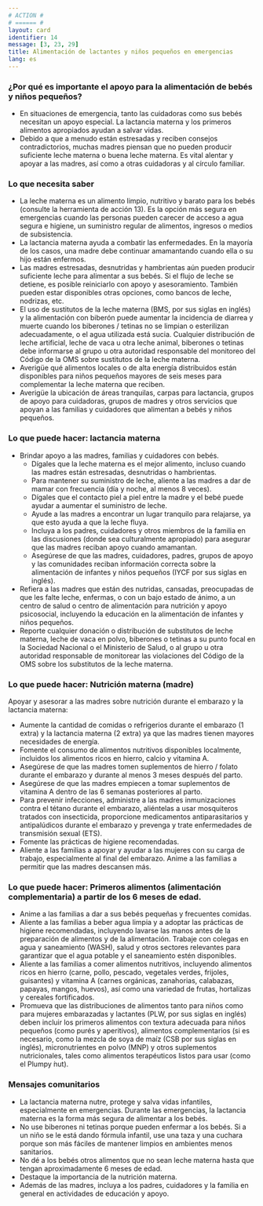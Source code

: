 ```yaml
---
# ACTION #
# ====== #
layout: card
identifier: 14
message: [3, 23, 29]
title: Alimentación de lactantes y niños pequeños en emergencias
lang: es
---
```


### ¿Por qué es importante el apoyo para la alimentación de bebés y niños pequeños?

- En situaciones de emergencia, tanto las cuidadoras como sus bebés necesitan un apoyo especial. La lactancia materna y los primeros alimentos apropiados ayudan a salvar vidas.
- Debido a que a menudo están estresadas y reciben consejos contradictorios, muchas madres piensan que no pueden producir suficiente leche materna o buena leche materna. Es vital alentar y apoyar a las madres, así como a otras cuidadoras y al círculo familiar.

### Lo que necesita saber

- La leche materna es un alimento limpio, nutritivo y barato para los bebés (consulte la herramienta de acción 13). Es la opción más segura en emergencias cuando las personas pueden carecer de acceso a agua segura e higiene, un suministro regular de alimentos, ingresos o medios de subsistencia.
- La lactancia materna ayuda a combatir las enfermedades. En la mayoría de los casos, una madre debe continuar amamantando cuando ella o su hijo están enfermos.
- Las madres estresadas, desnutridas y hambrientas aún pueden producir suficiente leche para alimentar a sus bebés. Si el flujo de leche se detiene, es posible reiniciarlo con apoyo y asesoramiento. También pueden estar disponibles otras opciones, como bancos de leche, nodrizas, etc.
- El uso de sustitutos de la leche materna (BMS, por sus siglas en inglés) y la alimentación con biberón puede aumentar la incidencia de diarrea y muerte cuando los biberones / tetinas no se limpian o esterilizan adecuadamente, o el agua utilizada está sucia. Cualquier distribución de leche artificial, leche de vaca u otra leche animal, biberones o tetinas debe informarse al grupo u otra autoridad responsable del monitoreo del Código de la OMS sobre sustitutos de la leche materna.
- Averigüe qué alimentos locales o de alta energía distribuidos están disponibles para niños pequeños mayores de seis meses para complementar la leche materna que reciben.
- Averigüe la ubicación de áreas tranquilas, carpas para lactancia, grupos de apoyo para cuidadoras, grupos de madres y otros servicios que apoyan a las familias y cuidadores que alimentan a bebés y niños pequeños.

### Lo que puede hacer: lactancia materna

- Brindar apoyo a las madres, familias y cuidadores con bebés.
    - Dígales que la leche materna es el mejor alimento, incluso cuando las madres están estresadas, desnutridas o hambrientas.
    - Para mantener su suministro de leche, aliente a las madres a dar de mamar con frecuencia (día y noche, al menos 8 veces).
    - Dígales que el contacto piel a piel entre la madre y el bebé puede ayudar a aumentar el suministro de leche.
    - Ayude a las madres a encontrar un lugar tranquilo para relajarse, ya que esto ayuda a que la leche fluya.
    - Incluya a los padres, cuidadores y otros miembros de la familia en las discusiones (donde sea culturalmente apropiado) para asegurar que las madres reciban apoyo cuando amamantan.
    - Asegúrese de que las madres, cuidadores, padres, grupos de apoyo y las comunidades reciban información correcta sobre la alimentación de infantes y niños pequeños (IYCF por sus siglas en inglés).
- Refiera a las madres que están des nutridas, cansadas, preocupadas de que les falte leche, enfermas, o con un bajo estado de ánimo, a un centro de salud o centro de alimentación para nutrición y apoyo psicosocial, incluyendo la educación en la alimentación de infantes y niños pequeños.
- Reporte cualquier donación o distribución de substitutos de leche materna, leche de vaca en polvo, biberones o tetinas a su punto focal en la Sociedad Nacional o el Ministerio de Salud, o al grupo u otra autoridad responsable de monitorear las violaciones del Código de la OMS sobre los substitutos de la leche materna.

### Lo que puede hacer: Nutrición materna (madre)

Apoyar y asesorar a las madres sobre nutrición durante el embarazo y la lactancia materna:
- Aumente la cantidad de comidas o refrigerios durante el embarazo (1 extra) y la lactancia materna (2 extra) ya que las madres tienen mayores necesidades de energía.
- Fomente el consumo de alimentos nutritivos disponibles localmente, incluidos los alimentos ricos en hierro, calcio y vitamina A.
- Asegúrese de que las madres tomen suplementos de hierro / folato durante el embarazo y durante al menos 3 meses después del parto.
- Asegúrese de que las madres empiecen a tomar suplementos de vitamina A dentro de las 6 semanas posteriores al parto.
- Para prevenir infecciones, administre a las madres inmunizaciones contra el tétano durante el embarazo, aliéntelas a usar mosquiteros tratados con insecticida, proporcione medicamentos antiparasitarios y antipalúdicos durante el embarazo y prevenga y trate enfermedades de transmisión sexual (ETS).
- Fomente las prácticas de higiene recomendadas.
- Aliente a las familias a apoyar y ayudar a las mujeres con su carga de trabajo, especialmente al final del embarazo. Anime a las familias a permitir que las madres descansen más.

### Lo que puede hacer: Primeros alimentos (alimentación complementaria) a partir de los 6 meses de edad.

- Anime a las familias a dar a sus bebés pequeñas y frecuentes comidas.
- Aliente a las familias a beber agua limpia y a adoptar las prácticas de higiene recomendadas, incluyendo lavarse las manos antes de la preparación de alimentos y de la alimentación. Trabaje con colegas en agua y saneamiento (WASH), salud y otros sectores relevantes para garantizar que el agua potable y el saneamiento estén disponibles.
- Aliente a las familias a comer alimentos nutritivos, incluyendo alimentos ricos en hierro (carne, pollo, pescado, vegetales verdes, frijoles, guisantes) y vitamina A (carnes orgánicas, zanahorias, calabazas, papayas, mangos, huevos), así como una variedad de frutas, hortalizas y cereales fortificados.
- Promueva que las distribuciones de alimentos tanto para niños como para mujeres embarazadas y lactantes (PLW, por sus siglas en inglés) deben incluir los primeros alimentos con textura adecuada para niños pequeños (como purés y aperitivos), alimentos complementarios (si es necesario, como la mezcla de soya de maíz (CSB por sus siglas en inglés), micronutrientes en polvo (MNP) y otros suplementos nutricionales, tales como alimentos terapéuticos listos para usar (como el Plumpy ́nut).

### Mensajes comunitarios

- La lactancia materna nutre, protege y salva vidas infantiles, especialmente en emergencias. Durante las emergencias, la lactancia materna es la forma más segura de alimentar a los bebés.
- No use biberones ni tetinas porque pueden enfermar a los bebés. Si a un niño se le está dando fórmula infantil, use una taza y una cuchara porque son más fáciles de mantener limpios en ambientes menos sanitarios.
- No dé a los bebés otros alimentos que no sean leche materna hasta que tengan aproximadamente 6 meses de edad.
- Destaque la importancia de la nutrición materna.
- Además de las madres, incluya a los padres, cuidadores y la familia en general en actividades de educación y apoyo.
